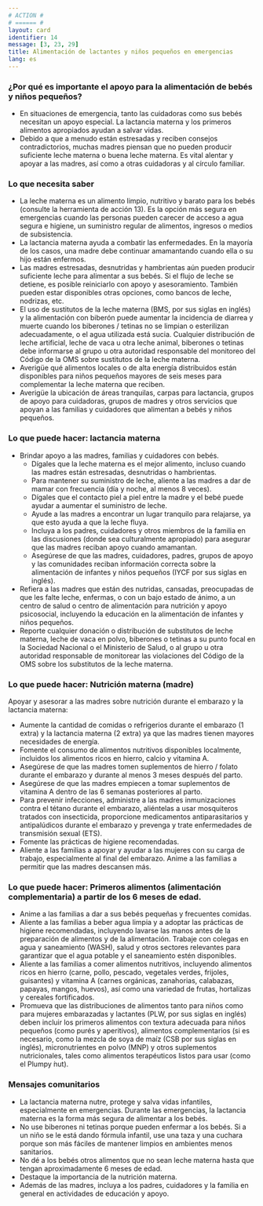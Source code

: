 ```yaml
---
# ACTION #
# ====== #
layout: card
identifier: 14
message: [3, 23, 29]
title: Alimentación de lactantes y niños pequeños en emergencias
lang: es
---
```


### ¿Por qué es importante el apoyo para la alimentación de bebés y niños pequeños?

- En situaciones de emergencia, tanto las cuidadoras como sus bebés necesitan un apoyo especial. La lactancia materna y los primeros alimentos apropiados ayudan a salvar vidas.
- Debido a que a menudo están estresadas y reciben consejos contradictorios, muchas madres piensan que no pueden producir suficiente leche materna o buena leche materna. Es vital alentar y apoyar a las madres, así como a otras cuidadoras y al círculo familiar.

### Lo que necesita saber

- La leche materna es un alimento limpio, nutritivo y barato para los bebés (consulte la herramienta de acción 13). Es la opción más segura en emergencias cuando las personas pueden carecer de acceso a agua segura e higiene, un suministro regular de alimentos, ingresos o medios de subsistencia.
- La lactancia materna ayuda a combatir las enfermedades. En la mayoría de los casos, una madre debe continuar amamantando cuando ella o su hijo están enfermos.
- Las madres estresadas, desnutridas y hambrientas aún pueden producir suficiente leche para alimentar a sus bebés. Si el flujo de leche se detiene, es posible reiniciarlo con apoyo y asesoramiento. También pueden estar disponibles otras opciones, como bancos de leche, nodrizas, etc.
- El uso de sustitutos de la leche materna (BMS, por sus siglas en inglés) y la alimentación con biberón puede aumentar la incidencia de diarrea y muerte cuando los biberones / tetinas no se limpian o esterilizan adecuadamente, o el agua utilizada está sucia. Cualquier distribución de leche artificial, leche de vaca u otra leche animal, biberones o tetinas debe informarse al grupo u otra autoridad responsable del monitoreo del Código de la OMS sobre sustitutos de la leche materna.
- Averigüe qué alimentos locales o de alta energía distribuidos están disponibles para niños pequeños mayores de seis meses para complementar la leche materna que reciben.
- Averigüe la ubicación de áreas tranquilas, carpas para lactancia, grupos de apoyo para cuidadoras, grupos de madres y otros servicios que apoyan a las familias y cuidadores que alimentan a bebés y niños pequeños.

### Lo que puede hacer: lactancia materna

- Brindar apoyo a las madres, familias y cuidadores con bebés.
    - Dígales que la leche materna es el mejor alimento, incluso cuando las madres están estresadas, desnutridas o hambrientas.
    - Para mantener su suministro de leche, aliente a las madres a dar de mamar con frecuencia (día y noche, al menos 8 veces).
    - Dígales que el contacto piel a piel entre la madre y el bebé puede ayudar a aumentar el suministro de leche.
    - Ayude a las madres a encontrar un lugar tranquilo para relajarse, ya que esto ayuda a que la leche fluya.
    - Incluya a los padres, cuidadores y otros miembros de la familia en las discusiones (donde sea culturalmente apropiado) para asegurar que las madres reciban apoyo cuando amamantan.
    - Asegúrese de que las madres, cuidadores, padres, grupos de apoyo y las comunidades reciban información correcta sobre la alimentación de infantes y niños pequeños (IYCF por sus siglas en inglés).
- Refiera a las madres que están des nutridas, cansadas, preocupadas de que les falte leche, enfermas, o con un bajo estado de ánimo, a un centro de salud o centro de alimentación para nutrición y apoyo psicosocial, incluyendo la educación en la alimentación de infantes y niños pequeños.
- Reporte cualquier donación o distribución de substitutos de leche materna, leche de vaca en polvo, biberones o tetinas a su punto focal en la Sociedad Nacional o el Ministerio de Salud, o al grupo u otra autoridad responsable de monitorear las violaciones del Código de la OMS sobre los substitutos de la leche materna.

### Lo que puede hacer: Nutrición materna (madre)

Apoyar y asesorar a las madres sobre nutrición durante el embarazo y la lactancia materna:
- Aumente la cantidad de comidas o refrigerios durante el embarazo (1 extra) y la lactancia materna (2 extra) ya que las madres tienen mayores necesidades de energía.
- Fomente el consumo de alimentos nutritivos disponibles localmente, incluidos los alimentos ricos en hierro, calcio y vitamina A.
- Asegúrese de que las madres tomen suplementos de hierro / folato durante el embarazo y durante al menos 3 meses después del parto.
- Asegúrese de que las madres empiecen a tomar suplementos de vitamina A dentro de las 6 semanas posteriores al parto.
- Para prevenir infecciones, administre a las madres inmunizaciones contra el tétano durante el embarazo, aliéntelas a usar mosquiteros tratados con insecticida, proporcione medicamentos antiparasitarios y antipalúdicos durante el embarazo y prevenga y trate enfermedades de transmisión sexual (ETS).
- Fomente las prácticas de higiene recomendadas.
- Aliente a las familias a apoyar y ayudar a las mujeres con su carga de trabajo, especialmente al final del embarazo. Anime a las familias a permitir que las madres descansen más.

### Lo que puede hacer: Primeros alimentos (alimentación complementaria) a partir de los 6 meses de edad.

- Anime a las familias a dar a sus bebés pequeñas y frecuentes comidas.
- Aliente a las familias a beber agua limpia y a adoptar las prácticas de higiene recomendadas, incluyendo lavarse las manos antes de la preparación de alimentos y de la alimentación. Trabaje con colegas en agua y saneamiento (WASH), salud y otros sectores relevantes para garantizar que el agua potable y el saneamiento estén disponibles.
- Aliente a las familias a comer alimentos nutritivos, incluyendo alimentos ricos en hierro (carne, pollo, pescado, vegetales verdes, frijoles, guisantes) y vitamina A (carnes orgánicas, zanahorias, calabazas, papayas, mangos, huevos), así como una variedad de frutas, hortalizas y cereales fortificados.
- Promueva que las distribuciones de alimentos tanto para niños como para mujeres embarazadas y lactantes (PLW, por sus siglas en inglés) deben incluir los primeros alimentos con textura adecuada para niños pequeños (como purés y aperitivos), alimentos complementarios (si es necesario, como la mezcla de soya de maíz (CSB por sus siglas en inglés), micronutrientes en polvo (MNP) y otros suplementos nutricionales, tales como alimentos terapéuticos listos para usar (como el Plumpy ́nut).

### Mensajes comunitarios

- La lactancia materna nutre, protege y salva vidas infantiles, especialmente en emergencias. Durante las emergencias, la lactancia materna es la forma más segura de alimentar a los bebés.
- No use biberones ni tetinas porque pueden enfermar a los bebés. Si a un niño se le está dando fórmula infantil, use una taza y una cuchara porque son más fáciles de mantener limpios en ambientes menos sanitarios.
- No dé a los bebés otros alimentos que no sean leche materna hasta que tengan aproximadamente 6 meses de edad.
- Destaque la importancia de la nutrición materna.
- Además de las madres, incluya a los padres, cuidadores y la familia en general en actividades de educación y apoyo.
